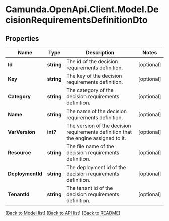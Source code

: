 # Camunda.OpenApi.Client.Model.DecisionRequirementsDefinitionDto

## Properties

Name | Type | Description | Notes
------------ | ------------- | ------------- | -------------
**Id** | **string** | The id of the decision requirements definition. | [optional] 
**Key** | **string** | The key of the decision requirements definition. | [optional] 
**Category** | **string** | The category of the decision requirements definition. | [optional] 
**Name** | **string** | The name of the decision requirements definition. | [optional] 
**VarVersion** | **int?** | The version of the decision requirements definition that the engine assigned to it. | [optional] 
**Resource** | **string** | The file name of the decision requirements definition. | [optional] 
**DeploymentId** | **string** | The deployment id of the decision requirements definition. | [optional] 
**TenantId** | **string** | The tenant id of the decision requirements definition. | [optional] 

[[Back to Model list]](../README.md#documentation-for-models) [[Back to API list]](../README.md#documentation-for-api-endpoints) [[Back to README]](../README.md)


